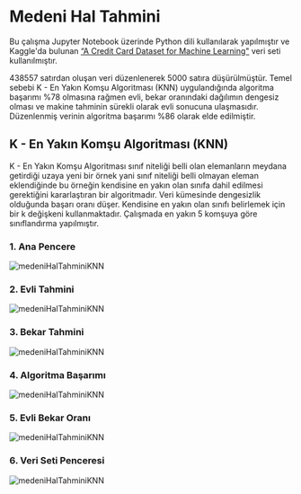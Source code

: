 # Medeni Hal Tahmini

Bu çalışma Jupyter Notebook üzerinde Python dili kullanılarak yapılmıştır ve Kaggle'da bulunan [“A Credit Card Dataset for Machine Learning"](https://www.kaggle.com/rikdifos/credit-card-approval-prediction) veri seti kullanılmıştır.

438557 satırdan oluşan veri düzenlenerek 5000 satıra düşürülmüştür. Temel sebebi K - En Yakın Komşu Algoritması (KNN) uygulandığında algoritma başarımı %78 olmasına rağmen evli, bekar oranındaki dağılımın dengesiz olması ve makine tahminin sürekli olarak evli sonucuna ulaşmasıdır. Düzenlenmiş verinin algoritma başarımı %86 olarak elde edilmiştir. 

## K - En Yakın Komşu Algoritması (KNN)

K - En Yakın Komşu Algoritması sınıf niteliği belli olan elemanların meydana getirdiği uzaya yeni bir örnek yani sınıf niteliği belli olmayan eleman eklendiğinde bu örneğin kendisine en yakın olan sınıfa dahil edilmesi gerektiğini kararlaştıran bir algoritmadır. Veri kümesinde dengesizlik olduğunda başarı oranı düşer. Kendisine en yakın olan sınıfı belirlemek için bir k değişkeni kullanmaktadır. Çalışmada en yakın 5 komşuya göre sınıflandırma yapılmıştır.

### 1. Ana Pencere
![medeniHalTahminiKNN](https://github.com/batucimenn/medeniHalTahminiKNN/blob/main/ekranGoruntuleri/anaPencere.JPG)
### 2. Evli Tahmini
![medeniHalTahminiKNN](https://github.com/batucimenn/medeniHalTahminiKNN/blob/main/ekranGoruntuleri/evli.JPG)
### 3. Bekar Tahmini
![medeniHalTahminiKNN](https://github.com/batucimenn/medeniHalTahminiKNN/blob/main/ekranGoruntuleri/bekar.JPG)
### 4. Algoritma Başarımı
![medeniHalTahminiKNN](https://github.com/batucimenn/medeniHalTahminiKNN/blob/main/ekranGoruntuleri/basarimPenceresi.JPG)
### 5. Evli Bekar Oranı
![medeniHalTahminiKNN](https://github.com/batucimenn/medeniHalTahminiKNN/blob/main/ekranGoruntuleri/evliBekarOranlari.JPG)
### 6. Veri Seti Penceresi
![medeniHalTahminiKNN](https://github.com/batucimenn/medeniHalTahminiKNN/blob/main/ekranGoruntuleri/veriSetiPenceresi.JPG)

